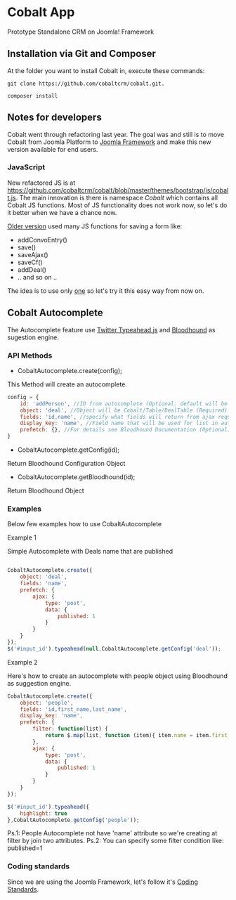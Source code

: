 Cobalt App
==========

Prototype Standalone CRM on Joomla! Framework

## Installation via Git and Composer

At the folder you want to install Cobalt in, execute these commands:

```
git clone https://github.com/cobaltcrm/cobalt.git.
```
```
composer install
```

## Notes for developers

Cobalt went through refactoring last year. The goal was and still is to move Cobalt from Joomla Platform to [Joomla Framework](https://github.com/joomla-framework) and make this new version available for end users.

### JavaScript

New refactored JS is at https://github.com/cobaltcrm/cobalt/blob/master/themes/bootstrap/js/cobalt.js. The main innovation is there is namespace _Cobalt_ which contains all Cobalt JS functions. Most of JS functionality does not work now, so let's do it better when we have a chance now.

[Older version](https://github.com/cobaltcrm/cobalt/blob/master/src/Cobalt/media/js/cobalt.js) used many JS functions for saving a form like:

* addConvoEntry()
* save()
* saveAjax()
* saveCf()
* addDeal()
* .. and so on ..

The idea is to use only [one](https://github.com/cobaltcrm/cobalt/blob/master/themes/bootstrap/js/cobalt.js#L110) so let's try it this easy way from now on.

## Cobalt Autocomplete

The Autocomplete feature use [Twitter Typeahead.js](http://twitter.github.io/typeahead.js/) and [Bloodhound](https://github.com/twitter/typeahead.js/blob/master/doc/bloodhound.md) as sugestion engine.

### API Methods

* CobaltAutocomplete.create(config);

This Method will create an autocomplete.

```javascript
config = {
    id: 'addPerson', //ID from autocomplete (Optional: default will be object value)
    object: 'deal', //Object will be Cobalt/Table/DealTable (Required)
    fields: 'id,name', //specify what fields will return from ajax request (Required)
    display_key: 'name', //Field name that will be used for list in autocomplete (Required)
    prefetch: {}, //For details see Bloodhound Documentation (Optional)
}
```

* CobaltAutocomplete.getConfig(id);

Return Bloodhound Configuration Object

* CobaltAutocomplete.getBloodhound(id);

Return Bloodhound Object

### Examples

Below few examples how to use CobaltAutocomplete

Example 1

Simple Autocomplete with Deals name that are published

```javascript

CobaltAutocomplete.create({
    object: 'deal',
    fields: 'name',
    prefetch: {
        ajax: {
            type: 'post',
            data: {
                published: 1
            }
        }
    }
});
$('#input_id').typeahead(null,CobaltAutocomplete.getConfig('deal'));
```

Example 2

Here's how to create an autocomplete with people object using Bloodhound as suggestion engine.

```javascript
CobaltAutocomplete.create({
    object: 'people',
    fields: 'id,first_name,last_name',
    display_key: 'name',
    prefetch: {
        filter: function(list) {
            return $.map(list, function (item){ item.name = item.first_name+' '+item.last_name; return item; });
        },
        ajax: {
            type: 'post',
            data: {
                published: 1
            }
        }
    }
});

$('#input_id').typeahead({
    highlight: true
},CobaltAutocomplete.getConfig('people'));
```

Ps.1: People Autocomplete not have 'name' attribute so we're creating at filter by join two attributes.
Ps.2: You can specify some filter condition like: published=1

### Coding standards

Since we are using the Joomla Framework, let's follow it's [Coding Standards](http://joomla.github.io/coding-standards/).
